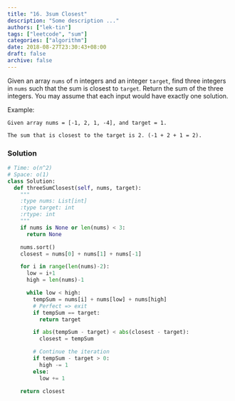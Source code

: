 ```yaml
---
title: "16. 3sum Closest"
description: "Some description ..."
authors: ["lek-tin"]
tags: ["leetcode", "sum"]
categories: ["algorithm"]
date: 2018-08-27T23:30:43+08:00
draft: false
archive: false
---
```

Given an array `nums` of n integers and an integer `target`, find three integers in `nums` such that the sum is closest to `target`. Return the sum of the three integers. You may assume that each input would have exactly one solution.

Example:
```
Given array nums = [-1, 2, 1, -4], and target = 1.

The sum that is closest to the target is 2. (-1 + 2 + 1 = 2).
```
### Solution
```python
# Time: o(n^2)
# Space: o(1)
class Solution:
  def threeSumClosest(self, nums, target):
    """
    :type nums: List[int]
    :type target: int
    :rtype: int
    """
    if nums is None or len(nums) < 3:
      return None

    nums.sort()
    closest = nums[0] + nums[1] + nums[-1]

    for i in range(len(nums)-2):
      low = i+1
      high = len(nums)-1

      while low < high:
        tempSum = nums[i] + nums[low] + nums[high]
        # Perfect => exit
        if tempSum == target:
          return target

        if abs(tempSum - target) < abs(closest - target):
          closest = tempSum

        # Continue the iteration
        if tempSum - target > 0:
          high -= 1
        else:
          low += 1

    return closest
```